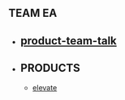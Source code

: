 ## TEAM EA

* ## [product-team-talk](https://github.com/excelerate-america/product-team/discussions)
* ## PRODUCTS
    * [elevate](https://github.com/excelerate-america/product-team/discussions)
